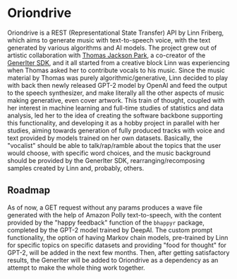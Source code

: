 # Oriondrive

Oriondrive is a REST (Representational State Transfer) API by Linn Friberg, which aims to generate music with text-to-speech voice, with the text generated by various algorithms and AI models. The project grew out of artistic collaboration with [Thomas Jackson Park](https://github.com/Mystified131), a co-creator of the [GenerIter SDK](https://github.com/GridPresence/GenerIter), and it all started from a creative block Linn was experiencing when Thomas asked her to contribute vocals to his music. Since the music material by Thomas was purely algorithmic/generative, Linn decided to play with back then newly released GPT-2 model by OpenAI and feed the output to the speech synthesizer, and make literally all the other aspects of music making generative, even cover artwork. This train of thought, coupled with her interest in machine learning and full-time studies of statistics and data analysis, led her to the idea of creating the software backbone supporting this functionality, and developing it as a hobby project in parallel with her studies, aiming towards generation of fully produced tracks with voice and text provided by models trained on her own datasets. Basically, the "vocalist" should be able to talk/rap/ramble about the topics that the user would choose, with specific word choices, and the music background should be provided by the GenerIter SDK, rearranging/recomposing samples created by Linn and, probably, others. 

## Roadmap

As of now, a GET request without any params produces a wave file generated with the help of Amazon Polly text-to-speech, with the content provided by the "happy feedback" function of the `bhappyr` package, completed by the GPT-2 model trained by DeepAI. The custom prompt functionality, the option of having Markov chain models, pre-trained by Linn for specific topics on specific datasets and providing "food for thought" for GPT-2, will be added in the next few months. Then, after getting satisfactory results, the GenerIter will be added to Oriondrive as a dependency as an attempt to make the whole thing work together.
